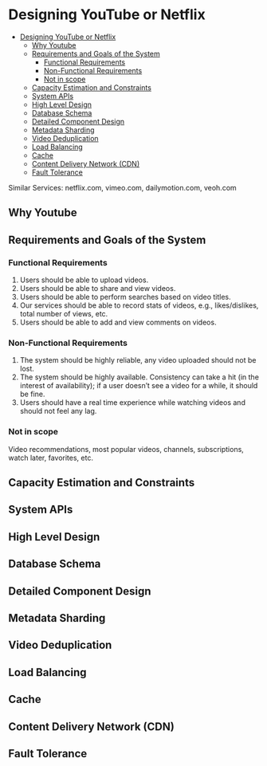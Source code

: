 # Designing YouTube or Netflix

- [Designing YouTube or Netflix](#designing-youtube-or-netflix)
  - [Why Youtube](#why-youtube)
  - [Requirements and Goals of the System](#requirements-and-goals-of-the-system)
    - [Functional Requirements](#functional-requirements)
    - [Non-Functional Requirements](#non-functional-requirements)
    - [Not in scope](#not-in-scope)
  - [Capacity Estimation and Constraints](#capacity-estimation-and-constraints)
  - [System APIs](#system-apis)
  - [High Level Design](#high-level-design)
  - [Database Schema](#database-schema)
  - [Detailed Component Design](#detailed-component-design)
  - [Metadata Sharding](#metadata-sharding)
  - [Video Deduplication](#video-deduplication)
  - [Load Balancing](#load-balancing)
  - [Cache](#cache)
  - [Content Delivery Network (CDN)](#content-delivery-network-cdn)
  - [Fault Tolerance](#fault-tolerance)

Similar Services: netflix.com, vimeo.com, dailymotion.com, veoh.com

## Why Youtube

## Requirements and Goals of the System

### Functional Requirements

1. Users should be able to upload videos.
2. Users should be able to share and view videos.
3. Users should be able to perform searches based on video titles.
4. Our services should be able to record stats of videos, e.g., likes/dislikes, total number of views, etc.
5. Users should be able to add and view comments on videos.

### Non-Functional Requirements

1. The system should be highly reliable, any video uploaded should not be lost.
2. The system should be highly available. Consistency can take a hit (in the interest of availability); if a user doesn’t see a video for a while, it should be fine.
3. Users should have a real time experience while watching videos and should not feel any lag.

### Not in scope

Video recommendations, most popular videos, channels, subscriptions, watch later, favorites, etc.

## Capacity Estimation and Constraints

## System APIs

## High Level Design

## Database Schema

## Detailed Component Design

## Metadata Sharding

## Video Deduplication

## Load Balancing

## Cache

## Content Delivery Network (CDN)

## Fault Tolerance